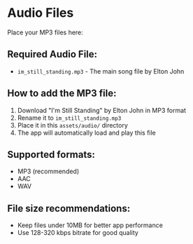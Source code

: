 # Audio Files

Place your MP3 files here:

## Required Audio File:
- `im_still_standing.mp3` - The main song file by Elton John

## How to add the MP3 file:
1. Download "I'm Still Standing" by Elton John in MP3 format
2. Rename it to `im_still_standing.mp3`
3. Place it in this `assets/audio/` directory
4. The app will automatically load and play this file

## Supported formats:
- MP3 (recommended)
- AAC
- WAV

## File size recommendations:
- Keep files under 10MB for better app performance
- Use 128-320 kbps bitrate for good quality